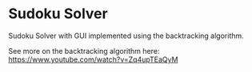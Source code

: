# Sudoku Solver
Sudoku Solver with GUI implemented using the backtracking algorithm.

See more on the backtracking algorithm here: https://www.youtube.com/watch?v=Zq4upTEaQyM
